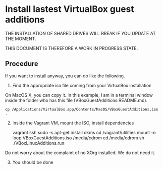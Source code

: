 # Install lastest VirtualBox guest additions

THE INSTALLATION OF SHARED DRIVES WILL BREAK IF YOU UPDATE AT THE MOMENT.

THIS DOCUMENT IS THEREFORE A WORK IN PROGRESS STATE.

## Procedure

If you want to install anyway, you can do like the following.

1. Find the appropriate iso file coming from your VirtualBox installation

On MacOS X, you can copy it. In this example, I am in a terminal window inside
the folder who has this file (VBoxGuestAdditions.README.md).

    cp /Applications/VirtualBox.app/Contents/MacOS/VBoxGuestAdditions.iso .

2. Inside the Vagrant VM, mount the ISO, install dependencies

    vagrant ssh
    sudo -s
    apt-get install dkms
    cd /vagrant/utilities
    mount -o loop VBoxGuestAdditions.iso /media/cdrom
    cd /media/cdrom
    sh ./VBoxLinuxAdditions.run
    
Do not worry about the complaint of no XOrg installed. We do not need it.

3. You should be done
